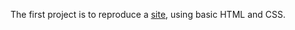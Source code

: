 The first project is to reproduce a [site](https://dribbble.com/shots/20191729-Logistic-Shipping-Landing-Page), using basic HTML and CSS.
